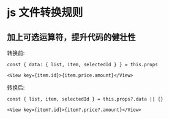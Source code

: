 # js 文件转换规则

## 加上可选运算符，提升代码的健壮性

转换前:
```
const { data: { list, item, selectedId } } = this.props

<View key={item.id}>{item.price.amount}</View>
```

转换后:
```
const { list, item, selectedId } = this.props?.data || {}

<View key={item?.id}>{item?.price?.amount}</View>
```